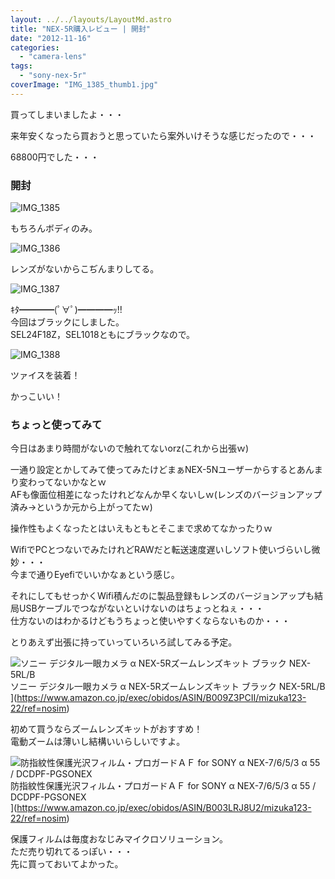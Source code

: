 ```yaml
---
layout: ../../layouts/LayoutMd.astro
title: "NEX-5R購入レビュー | 開封"
date: "2012-11-16"
categories: 
  - "camera-lens"
tags: 
  - "sony-nex-5r"
coverImage: "IMG_1385_thumb1.jpg"
---
```


買ってしまいましたよ・・・

来年安くなったら買おうと思っていたら案外いけそうな感じだったので・・・

68800円でした・・・

### 開封

![IMG_1385](/archive/images/IMG_1385_thumb.jpg "IMG_1385")


もちろんボディのみ。

![IMG_1386](/archive/images/IMG_1386_thumb.jpg "IMG_1386")


レンズがないからこぢんまりしてる。

![IMG_1387](/archive/images/IMG_1387_thumb.jpg "IMG_1387")


ｷﾀ━━━━(ﾟ∀ﾟ)━━━━ｯ!!  
今回はブラックにしました。  
SEL24F18Z，SEL1018ともにブラックなので。

![IMG_1388](/archive/images/IMG_1388_thumb.jpg "IMG_1388")


ツァイスを装着！

かっこいい！

### ちょっと使ってみて

今日はあまり時間がないので触れてないorz(これから出張ｗ)

一通り設定とかしてみて使ってみたけどまぁNEX-5Nユーザーからするとあんまり変わってないかなとｗ  
AFも像面位相差になったけれどなんか早くないしｗ(レンズのバージョンアップ済み→というか元から上がってたｗ)

操作性もよくなったとはいえもともとそこまで求めてなかったりｗ

WifiでPCとつないでみたけれどRAWだと転送速度遅いしソフト使いづらいし微妙・・・  
今まで通りEyefiでいいかなぁという感じ。

それにしてもせっかくWifi積んだのに製品登録もレンズのバージョンアップも結局USBケーブルでつながないといけないのはちょっとねぇ・・・  
仕方ないのはわかるけどもうちょっと使いやすくならないものか・・・

とりあえず出張に持っていっていろいろ試してみる予定。

![ソニー デジタル一眼カメラ α NEX-5Rズームレンズキット ブラック NEX-5RL/B](/archive/images/31KuIQfdJHL._SL160_.jpg)  
ソニー デジタル一眼カメラ α NEX-5Rズームレンズキット ブラック NEX-5RL/B  
](https://www.amazon.co.jp/exec/obidos/ASIN/B009Z3PCII/mizuka123-22/ref=nosim)

初めて買うならズームレンズキットがおすすめ！  
電動ズームは薄いし結構いいらしいですよ。

![防指紋性保護光沢フィルム・プロガードＡＦ for SONY α NEX-7/6/5/3 α 55 / DCDPF-PGSONEX](/archive/images/51bDUGkGnJL._SL160_.jpg)  
防指紋性保護光沢フィルム・プロガードＡＦ for SONY α NEX-7/6/5/3 α 55 / DCDPF-PGSONEX  
](https://www.amazon.co.jp/exec/obidos/ASIN/B003LRJ8U2/mizuka123-22/ref=nosim)

保護フィルムは毎度おなじみマイクロソリューション。  
ただ売り切れてるっぽい・・・  
先に買っておいてよかった。

